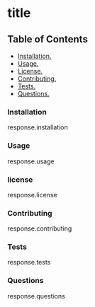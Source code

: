 # title
## Table of Contents
* [ Installation. ](#installation)
* [ Usage. ](#usage)
* [ License. ](#license)
* [ Contributing. ](#contributing)
* [ Tests. ](#tests)
* [ Questions. ](#questions)

### Installation
response.installation
### Usage
response.usage
### license
response.license
### Contributing
response.contributing
### Tests
response.tests
### Questions
response.questions